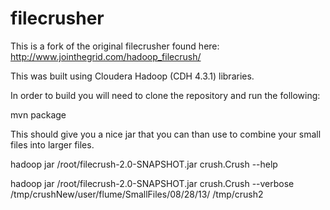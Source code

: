 filecrusher
===========
This is a fork of the original filecrusher found here:
http://www.jointhegrid.com/hadoop_filecrush/

This was built using Cloudera Hadoop (CDH 4.3.1) libraries.

In order to build you will need to clone the repository and run the following:

mvn package

This should give you a nice jar that you can than use to combine your small files into larger files.

hadoop jar /root/filecrush-2.0-SNAPSHOT.jar crush.Crush --help

hadoop jar /root/filecrush-2.0-SNAPSHOT.jar crush.Crush --verbose /tmp/crushNew/user/flume/SmallFiles/08/28/13/ /tmp/crush2


